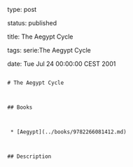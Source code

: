 type: post
status: published
title: The Aegypt Cycle
tags: serie:The Aegypt Cycle
date: Tue Jul 24 00:00:00 CEST 2001
~~~~~~
# The Aegypt Cycle

## Books

 * [Aegypt](../books/9782266081412.md)

## Description
